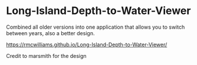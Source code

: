 # Long-Island-Depth-to-Water-Viewer
Combined all older versions into one application that allows you to switch between years, also a better design.

https://rmcwilliams.github.io/Long-Island-Depth-to-Water-Viewer/

Credit to marsmith for the design
